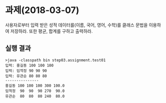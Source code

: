 # 과제(2018-03-07)

사용자로부터 입력 받은 성적 데이터를(이름, 국어, 영어, 수학)를 클래스 문법을
이용하여 저장하라. 또한 평균, 합계를 구하고 출력하라.
## 실행 결과
```
>java -classpath bin step03.assignment.test01
입력: 홍길동 100 100 100
입력: 임꺽정 90 90 90
입력: 유관순 80 80 80 
---------------
홍길동 100 100 100 300 100.0
임꺽정  90  90  90 270  90.0
유관순  80  80  80 240  80.0
```